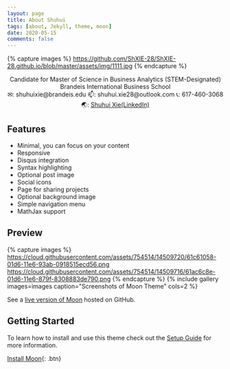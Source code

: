 ```yaml
---
layout: page
title: About Shuhui
tags: [about, Jekyll, theme, moon]
date: 2020-05-15
comments: false
---
```


{% capture images %}
    https://github.com/ShXIE-28/ShXIE-28.github.io/blob/master/assets/img/1111.jpg
{% endcapture %}

<center>Candidate for Master of Science in Business Analytics (STEM-Designated)</center>
<center>Brandeis International Business School</center>

<center>✉: shuhuixie@brandeis.edu   📫: shuhui.xie28@outlook.com   📞: 617-460-3068   🌏: <a href="www.linkedin.com/in/shuhui-xie">Shuhui Xie(LinkedIn)</a></center>

## Features
* Minimal, you can focus on your content
* Responsive
* Disqus integration
* Syntax highlighting
* Optional post image
* Social icons
* Page for sharing projects
* Optional background image
* Simple navigation menu
* MathJax support

## Preview

{% capture images %}
    https://cloud.githubusercontent.com/assets/754514/14509720/61c61058-01d6-11e6-93ab-0918515ecd56.png
    https://cloud.githubusercontent.com/assets/754514/14509716/61ac6c8e-01d6-11e6-879f-8308883de790.png
{% endcapture %}
{% include gallery images=images caption="Screenshots of Moon Theme" cols=2 %}

See a [live version of Moon](http://taylantatli.github.io/Moon) hosted on GitHub.

## Getting Started

To learn how to install and use this theme check out the [Setup Guide](http://taylantatli.me/Moon/moon-theme/) for more information.
      
[Install Moon](https://github.com/TaylanTatli/Moon){: .btn}
